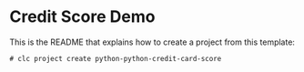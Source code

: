 # Credit Score Demo

This is the README that explains how to create a project from this template:

```
# clc project create python-python-credit-card-score
```

